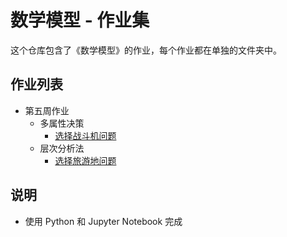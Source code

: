# 数学模型 - 作业集

这个仓库包含了《数学模型》的作业，每个作业都在单独的文件夹中。

## 作业列表
- 第五周作业
  - 多属性决策
    - [选择战斗机问题](./选择战斗机问题)
  - 层次分析法
    - [选择旅游地问题](./选择旅游地问题)

## 说明
- 使用 Python 和 Jupyter Notebook 完成
